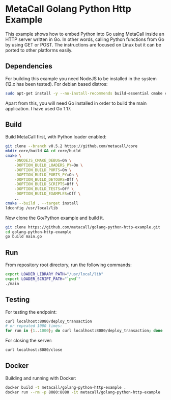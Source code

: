 # MetaCall Golang Python Http Example

This example shows how to embed Python into Go using MetaCall inside an HTTP server written in Go. In other words, calling Python functions from Go by using GET or POST. The instructions are focused on Linux but it can be ported to other platforms easily.

## Dependencies

For building this example you need NodeJS to be installed in the system (12.x has been tested). For debian based distros:

```bash
sudo apt-get install -y --no-install-recommends build-essential cmake ca-certificates git python3 python3-dev python3-pip
```

Apart from this, you will need Go installed in order to build the main application. I have used Go 1.17.

## Build

Build MetaCall first, with Python loader enabled:

```bash
git clone --branch v0.5.2 https://github.com/metacall/core
mkdir core/build && cd core/build
cmake \
	-DNODEJS_CMAKE_DEBUG=On \
	-DOPTION_BUILD_LOADERS_PY=On \
	-DOPTION_BUILD_PORTS=On \
	-DOPTION_BUILD_PORTS_PY=On \
	-DOPTION_BUILD_DETOURS=Off \
	-DOPTION_BUILD_SCRIPTS=Off \
	-DOPTION_BUILD_TESTS=Off \
	-DOPTION_BUILD_EXAMPLES=Off \
	..
cmake --build . --target install
ldconfig /usr/local/lib
```

Now clone the Go/Python example and build it.

```sh
git clone https://github.com/metacall/golang-python-http-example.git
cd golang-python-http-example
go build main.go
```

## Run

From repository root directory, run the following commands:

```bash
export LOADER_LIBRARY_PATH="/usr/local/lib"
export LOADER_SCRIPT_PATH="`pwd`"
./main
```

## Testing

For testing the endpoint:
```bash
curl localhost:8080/deploy_transaction
# or repeated 1000 times:
for run in {1..1000}; do curl localhost:8080/deploy_transaction; done
```

For closing the server:
```bash
curl localhost:8080/close
```

## Docker

Building and running with Docker:

```bash
docker build -t metacall/golang-python-http-example .
docker run --rm -p 8080:8080 -it metacall/golang-python-http-example
```
